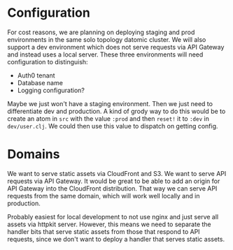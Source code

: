 # Configuration

For cost reasons, we are planning on deploying staging and prod environments in the same solo topology datomic cluster. We will also support a dev environment which does not serve requests via API Gateway and instead uses a local server. These three environments will need configuration to distinguish:
* Auth0 tenant
* Database name
* Logging configuration?

Maybe we just won't have a staging environment. Then we just need to differentiate dev and production. A kind of grody way to do this would be to create an atom in `src` with the value `:prod` and then `reset!` it to `:dev` in `dev/user.clj`. We could then use this value to dispatch on getting config.

# Domains

We want to serve static assets via CloudFront and S3. We want to serve API requests via API Gateway. It would be great to be able to add an origin for API Gateway into the CloudFront distribution. That way we can serve API requests from the same domain, which will work well locally and in production.

Probably easiest for local development to not use nginx and just serve all assets via httpkit server. However, this means we need to separate the handler bits that serve static assets from those that respond to API requests, since we don't want to deploy a handler that serves static assets.
